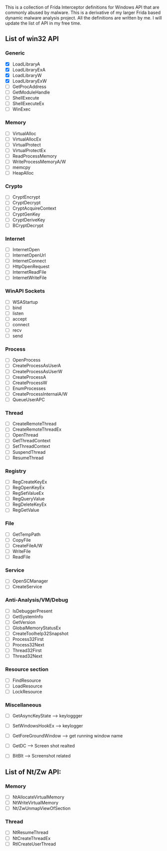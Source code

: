 This is a collection of Frida Interceptor definitions for Windows API that are commonly abused by malware. This is a derivative of my larger Frida based dynamic malware analysis project. All the definitions are written by me. I will update the list of API in my free time.

## List of win32 API

### Generic

- [x] LoadLibraryA
- [x] LoadLibraryExA
- [x] LoadLibraryW
- [x] LoadLibraryExW
- [ ] GetProcAddress
- [ ] GetModuleHandle
- [ ] ShellExecute
- [ ] ShellExecuteEx
- [ ] WinExec

### Memory

- [ ] VirtualAlloc
- [ ] VirtualAllocEx
- [ ] VirtualProtect
- [ ] VirtualProtectEx
- [ ] ReadProcessMemory
- [ ] WriteProcessMemoryA/W
- [ ] memcpy
- [ ] HeapAlloc

### Crypto

- [ ] CryptEncrypt
- [ ] CryptDecrypt
- [ ] CryptAcquireContext
- [ ] CryptGenKey
- [ ] CryptDeriveKey
- [ ] BCryptDecrypt

### Internet

- [ ] InternetOpen
- [ ] InternetOpenUrl
- [ ] InternetConnect
- [ ] HttpOpenRequest
- [ ] InternetReadFile
- [ ] InternetWriteFile

### WinAPI Sockets

- [ ] WSAStartup
- [ ] bind
- [ ] listen
- [ ] accept
- [ ] connect
- [ ] recv
- [ ] send

### Process

- [ ] OpenProcess
- [ ] CreateProcessAsUserA
- [ ] CreateProcessAsUserW
- [ ] CreateProcessA
- [ ] CreateProcessW
- [ ] EnumProcesses
- [ ] CreateProcessInternalA/W
- [ ] QueueUserAPC

### Thread

- [ ] CreateRemoteThread
- [ ] CreateRemoteThreadEx
- [ ] OpenThread
- [ ] GetThreadContext
- [ ] SetThreadContext
- [ ] SuspendThread
- [ ] ResumeThread

### Registry

- [ ] RegCreateKeyEx
- [ ] RegOpenKeyEx
- [ ] RegSetValueEx
- [ ] RegQueryValue
- [ ] RegDeleteKeyEx
- [ ] RegGetValue

### File

- [ ] GetTempPath
- [ ] CopyFile
- [ ] CreateFileA/W
- [ ] WriteFile
- [ ] ReadFile

### Service

- [ ] OpenSCManager
- [ ] CreateService

### Anti-Analysis/VM/Debug

- [ ] IsDebuggerPresent
- [ ] GetSystemInfo
- [ ] GetVersion
- [ ] GlobalMemoryStatusEx
- [ ] CreateToolhelp32Snapshot
- [ ] Process32First
- [ ] Process32Next
- [ ] Thread32First
- [ ] Thread32Next

### Resource section

- [ ] FindResource
- [ ] LoadResource
- [ ] LockResource

### Miscellaneous

- [ ] GetAsyncKeyState  --> keyloggger
- [ ] SetWindowsHookEx  --> keylogger
- [ ] GetForeGroundWindow  --> get running window name
- [ ] GetDC  --> Screen shot realted
- [ ] BitBlt  --> Screenshot related





## List of Nt/Zw API:

### Memory

- [ ] NtAllocateVirtualMemory
- [ ] NtWriteVirtualMemory
- [ ] Nt/ZwUnmapViewOfSection

### Thread

- [ ] NtResumeThread
- [ ] NtCreateThreadEx
- [ ] RtlCreateUserThread
